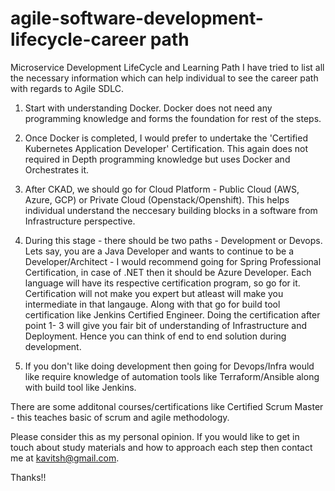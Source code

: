 # agile-software-development-lifecycle-career path
Microservice Development LifeCycle and Learning Path
I have tried to list all the necessary information which can help individual to see the career path with regards to Agile SDLC.

1. Start with understanding Docker. Docker does not need any programming knowledge and forms the foundation for rest of the steps.

2. Once Docker is completed, I would prefer to undertake the 'Certified Kubernetes Application Developer' Certification. This again does not required in Depth programming knowledge but uses Docker and Orchestrates it.

3. After CKAD, we should go for Cloud Platform - Public Cloud (AWS, Azure, GCP) or Private Cloud (Openstack/Openshift). This helps individual understand the neccesary building blocks in a software from Infrastructure perspective.

4. During this stage - there should be two paths - Development or Devops. Lets say, you are a Java Developer and wants to continue to be a Developer/Architect - I would recommend going for Spring Professional Certification, in case of .NET then it should be Azure Developer. Each language will have its respective certification program, so go for it. Certification will not make you expert but atleast will make you intermediate in that langauge. Along with that go for build tool certification like Jenkins Certified Engineer. Doing the certification after point 1- 3 will give you fair bit of understanding of Infrastructure and Deployment. Hence you can think of end to end solution during development.

5. If you don't like doing development then going for Devops/Infra would like require knowledge of automation tools like Terraform/Ansible along with build tool like Jenkins.

There are some additonal courses/certifications like Certified Scrum Master - this teaches basic of scrum and agile methodology.

Please consider this as my personal opinion. If you would like to get in touch about study materials and how to approach each step then contact me at kavitsh@gmail.com.

Thanks!!

